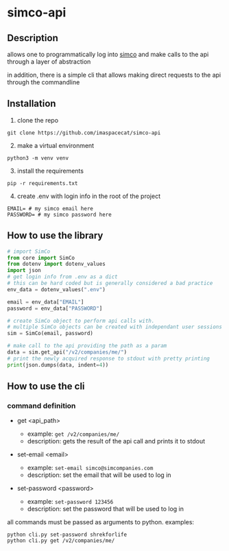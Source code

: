 # simco-api
## Description
allows one to programmatically log into [simco](https://www.simcompanies.com/) and make calls to the api through a layer of abstraction

in addition, there is a simple cli that allows making direct requests to the api through the commandline


## Installation
1. clone the repo
```shell
git clone https://github.com/imaspacecat/simco-api
```
2. make a virtual environment
```shell
python3 -m venv venv
```

3. install the requirements
```shell
pip -r requirements.txt 
```
4. create .env with login info in the root of the project
```env
EMAIL= # my simco email here
PASSWORD= # my simco password here
```

## How to use the library
```python
# import SimCo
from core import SimCo
from dotenv import dotenv_values
import json
# get login info from .env as a dict
# this can be hard coded but is generally considered a bad practice
env_data = dotenv_values(".env")

email = env_data["EMAIL"]
password = env_data["PASSWORD"]

# create SimCo object to perform api calls with. 
# multiple SimCo objects can be created with independant user sessions
sim = SimCo(email, password)

# make call to the api providing the path as a param
data = sim.get_api("/v2/companies/me/")
# print the newly acquired response to stdout with pretty printing
print(json.dumps(data, indent=4))
```

## How to use the cli
### command definition
- get \<api_path>
    - example: `get /v2/companies/me/`
    - description: gets the result of the api call and prints it to stdout

- set-email \<email>
    - example: `set-email simco@simcompanies.com`
    - description: set the email that will be used to log in

- set-password \<password>
    - example: `set-password 123456`
    - description: set the password that will be used to log in 

all commands must be passed as arguments to python. examples:
```shell
python cli.py set-password shrekforlife
python cli.py get /v2/companies/me/
```


